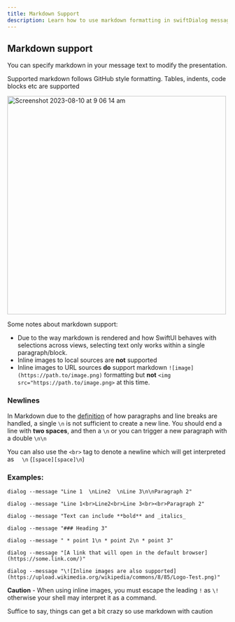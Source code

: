 ```yaml
---
title: Markdown Support
description: Learn how to use markdown formatting in swiftDialog messages
---
```


## Markdown support

You can specify markdown in your message text to modify the presentation.

Supported markdown follows GitHub style formatting. Tables, indents, code blocks etc are supported

<img width="500" alt="Screenshot 2023-08-10 at 9 06 14 am" src="https://github.com/bartreardon/swiftDialog/assets/3598965/5fd6bb4a-a5b6-46c3-9fc9-7beace658420">

Some notes about markdown support:
   - Due to the way markdown is rendered and how SwiftUI behaves with selections across views, selecting text only works within a single paragraph/block.
   - Inline images to local sources are **not** supported
   - Inline images to URL sources **do** support markdown `![image](https://path.to/image.png)` formatting but **not** `<img src="https://path.to/image.png>` at this time.

### Newlines

In Markdown due to the [definition](https://daringfireball.net/projects/markdown/syntax#p) of how paragraphs and line breaks are handled, a single `\n` is not sufficient to create a new line. You should end a line with **two spaces**, and then a `\n` or you can trigger a new paragraph with a double `\n\n`

You can also use the `<br>` tag to denote a newline which will get interpreted as `  \n` (`[space][space]\n`)

### Examples:

`dialog --message "Line 1  \nLine2  \nLine 3\n\nParagraph 2"`

`dialog --message "Line 1<br>Line2<br>Line 3<br><br>Paragraph 2"`

`dialog --message "Text can include **bold** and _italics_`

`dialog --message "### Heading 3"`

`dialog --message " * point 1\n * point 2\n * point 3"`

`dialog --message "[A link that will open in the default browser](https://some.link.com/)"`

`dialog --message "\![Inline images are also supported](https://upload.wikimedia.org/wikipedia/commons/8/85/Logo-Test.png)"`

**Caution** - When using inline images, you must escape the leading `!` as `\!` otherwise your shell may interpret it as a command.

Suffice to say, things can get a bit crazy so use markdown with caution